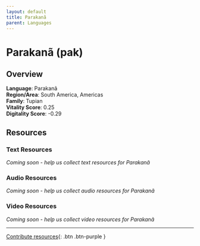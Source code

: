 ```yaml
---
layout: default
title: Parakanã
parent: Languages
---
```


# Parakanã (pak)

## Overview

**Language**: Parakanã  
**Region/Area**: South America, Americas  
**Family**: Tupian  
**Vitality Score**: 0.25  
**Digitality Score**: -0.29  

## Resources

### Text Resources
*Coming soon - help us collect text resources for Parakanã*

### Audio Resources
*Coming soon - help us collect audio resources for Parakanã*

### Video Resources
*Coming soon - help us collect video resources for Parakanã*

---

[Contribute resources](https://fairtrain.github.io/){: .btn .btn-purple }

